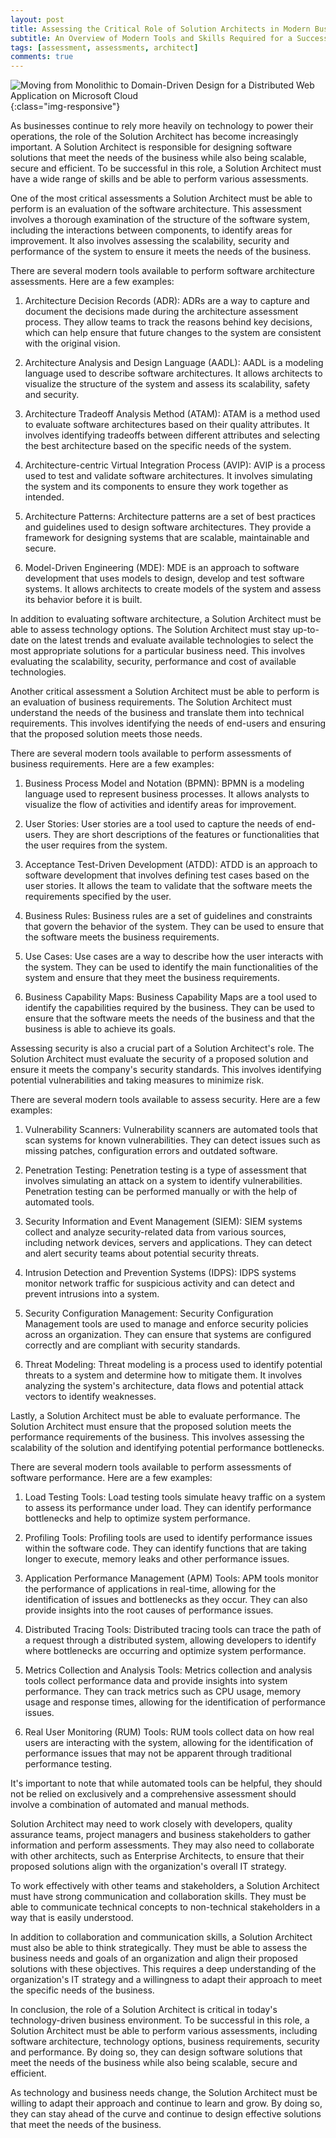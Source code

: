 ```yaml
---
layout: post
title: Assessing the Critical Role of Solution Architects in Modern Business
subtitle: An Overview of Modern Tools and Skills Required for a Successful Solution Architect - From Software Architecture to Performance Assessment
tags: [assessment, assessments, architect]
comments: true
---
```


![Moving from Monolithic to Domain-Driven Design for a Distributed Web Application on Microsoft Cloud](../assets/img/posts/assessments.jpeg){:class="img-responsive"}

As businesses continue to rely more heavily on technology to power their operations, the role of the Solution Architect has become increasingly important. A Solution Architect is responsible for designing software solutions that meet the needs of the business while also being scalable, secure and efficient. To be successful in this role, a Solution Architect must have a wide range of skills and be able to perform various assessments.

One of the most critical assessments a Solution Architect must be able to perform is an evaluation of the software architecture. This assessment involves a thorough examination of the structure of the software system, including the interactions between components, to identify areas for improvement. It also involves assessing the scalability, security and performance of the system to ensure it meets the needs of the business.

There are several modern tools available to perform software architecture assessments. Here are a few examples:

1. Architecture Decision Records (ADR): ADRs are a way to capture and document the decisions made during the architecture assessment process. They allow teams to track the reasons behind key decisions, which can help ensure that future changes to the system are consistent with the original vision.

2. Architecture Analysis and Design Language (AADL): AADL is a modeling language used to describe software architectures. It allows architects to visualize the structure of the system and assess its scalability, safety and security.

3. Architecture Tradeoff Analysis Method (ATAM): ATAM is a method used to evaluate software architectures based on their quality attributes. It involves identifying tradeoffs between different attributes and selecting the best architecture based on the specific needs of the system.

4. Architecture-centric Virtual Integration Process (AVIP): AVIP is a process used to test and validate software architectures. It involves simulating the system and its components to ensure they work together as intended.

5. Architecture Patterns: Architecture patterns are a set of best practices and guidelines used to design software architectures. They provide a framework for designing systems that are scalable, maintainable and secure.

6. Model-Driven Engineering (MDE): MDE is an approach to software development that uses models to design, develop and test software systems. It allows architects to create models of the system and assess its behavior before it is built.

In addition to evaluating software architecture, a Solution Architect must be able to assess technology options. The Solution Architect must stay up-to-date on the latest trends and evaluate available technologies to select the most appropriate solutions for a particular business need. This involves evaluating the scalability, security, performance and cost of available technologies.

Another critical assessment a Solution Architect must be able to perform is an evaluation of business requirements. The Solution Architect must understand the needs of the business and translate them into technical requirements. This involves identifying the needs of end-users and ensuring that the proposed solution meets those needs.

There are several modern tools available to perform assessments of business requirements. Here are a few examples:

1. Business Process Model and Notation (BPMN): BPMN is a modeling language used to represent business processes. It allows analysts to visualize the flow of activities and identify areas for improvement.

2. User Stories: User stories are a tool used to capture the needs of end-users. They are short descriptions of the features or functionalities that the user requires from the system.

3. Acceptance Test-Driven Development (ATDD): ATDD is an approach to software development that involves defining test cases based on the user stories. It allows the team to validate that the software meets the requirements specified by the user.

4. Business Rules: Business rules are a set of guidelines and constraints that govern the behavior of the system. They can be used to ensure that the software meets the business requirements.

5. Use Cases: Use cases are a way to describe how the user interacts with the system. They can be used to identify the main functionalities of the system and ensure that they meet the business requirements.

6. Business Capability Maps: Business Capability Maps are a tool used to identify the capabilities required by the business. They can be used to ensure that the software meets the needs of the business and that the business is able to achieve its goals.

Assessing security is also a crucial part of a Solution Architect's role. The Solution Architect must evaluate the security of a proposed solution and ensure it meets the company's security standards. This involves identifying potential vulnerabilities and taking measures to minimize risk.

There are several modern tools available to assess security. Here are a few examples:

1. Vulnerability Scanners: Vulnerability scanners are automated tools that scan systems for known vulnerabilities. They can detect issues such as missing patches, configuration errors and outdated software.

2. Penetration Testing: Penetration testing is a type of assessment that involves simulating an attack on a system to identify vulnerabilities. Penetration testing can be performed manually or with the help of automated tools.

3. Security Information and Event Management (SIEM): SIEM systems collect and analyze security-related data from various sources, including network devices, servers and applications. They can detect and alert security teams about potential security threats.

4. Intrusion Detection and Prevention Systems (IDPS): IDPS systems monitor network traffic for suspicious activity and can detect and prevent intrusions into a system.

5. Security Configuration Management: Security Configuration Management tools are used to manage and enforce security policies across an organization. They can ensure that systems are configured correctly and are compliant with security standards.

6. Threat Modeling: Threat modeling is a process used to identify potential threats to a system and determine how to mitigate them. It involves analyzing the system's architecture, data flows and potential attack vectors to identify weaknesses.

Lastly, a Solution Architect must be able to evaluate performance. The Solution Architect must ensure that the proposed solution meets the performance requirements of the business. This involves assessing the scalability of the solution and identifying potential performance bottlenecks.

There are several modern tools available to perform assessments of software performance. Here are a few examples:

1. Load Testing Tools: Load testing tools simulate heavy traffic on a system to assess its performance under load. They can identify performance bottlenecks and help to optimize system performance.

2. Profiling Tools: Profiling tools are used to identify performance issues within the software code. They can identify functions that are taking longer to execute, memory leaks and other performance issues.

3. Application Performance Management (APM) Tools: APM tools monitor the performance of applications in real-time, allowing for the identification of issues and bottlenecks as they occur. They can also provide insights into the root causes of performance issues.

4. Distributed Tracing Tools: Distributed tracing tools can trace the path of a request through a distributed system, allowing developers to identify where bottlenecks are occurring and optimize system performance.

5. Metrics Collection and Analysis Tools: Metrics collection and analysis tools collect performance data and provide insights into system performance. They can track metrics such as CPU usage, memory usage and response times, allowing for the identification of performance issues.

6. Real User Monitoring (RUM) Tools: RUM tools collect data on how real users are interacting with the system, allowing for the identification of performance issues that may not be apparent through traditional performance testing.

It's important to note that while automated tools can be helpful, they should not be relied on exclusively and a comprehensive assessment should involve a combination of automated and manual methods.

Solution Architect may need to work closely with developers, quality assurance teams, project managers and business stakeholders to gather information and perform assessments. They may also need to collaborate with other architects, such as Enterprise Architects, to ensure that their proposed solutions align with the organization's overall IT strategy.

To work effectively with other teams and stakeholders, a Solution Architect must have strong communication and collaboration skills. They must be able to communicate technical concepts to non-technical stakeholders in a way that is easily understood.

In addition to collaboration and communication skills, a Solution Architect must also be able to think strategically. They must be able to assess the business needs and goals of an organization and align their proposed solutions with these objectives. This requires a deep understanding of the organization's IT strategy and a willingness to adapt their approach to meet the specific needs of the business.

In conclusion, the role of a Solution Architect is critical in today's technology-driven business environment. To be successful in this role, a Solution Architect must be able to perform various assessments, including software architecture, technology options, business requirements, security and performance. By doing so, they can design software solutions that meet the needs of the business while also being scalable, 
secure and efficient.

As technology and business needs change, the Solution Architect must be willing to adapt their approach and continue to learn and grow. By doing so, they can stay ahead of the curve and continue to design effective solutions that meet the needs of the business.